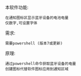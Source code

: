 本软件功能:

    在通知图标区显示蓝牙设备的电池电量
    仅数字,可设置字体 



需求:

    需要powershell (版本7或更新)



原理:

    通过powershell命令获取蓝牙设备的电量 
    创建图标代替软件图标应用到通知区域
